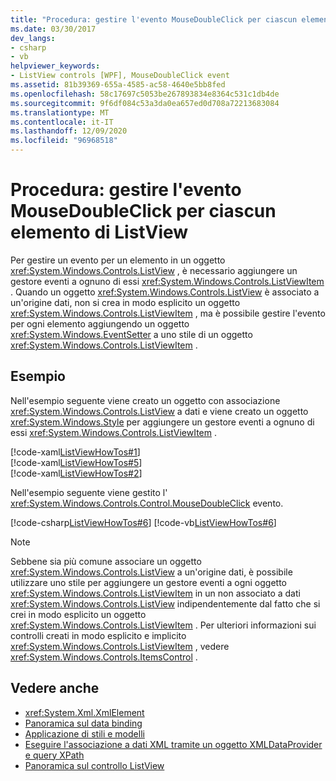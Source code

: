 ```yaml
---
title: "Procedura: gestire l'evento MouseDoubleClick per ciascun elemento di ListView"
ms.date: 03/30/2017
dev_langs:
- csharp
- vb
helpviewer_keywords:
- ListView controls [WPF], MouseDoubleClick event
ms.assetid: 81b39369-655a-4585-ac58-4640e5bb8fed
ms.openlocfilehash: 58c17697c5053be267893834e8364c531c1db4de
ms.sourcegitcommit: 9f6df084c53a3da0ea657ed0d708a72213683084
ms.translationtype: MT
ms.contentlocale: it-IT
ms.lasthandoff: 12/09/2020
ms.locfileid: "96968518"
---
```

# <a name="how-to-handle-the-mousedoubleclick-event-for-each-item-in-a-listview"></a>Procedura: gestire l'evento MouseDoubleClick per ciascun elemento di ListView
Per gestire un evento per un elemento in un oggetto <xref:System.Windows.Controls.ListView> , è necessario aggiungere un gestore eventi a ognuno di essi <xref:System.Windows.Controls.ListViewItem> . Quando un oggetto <xref:System.Windows.Controls.ListView> è associato a un'origine dati, non si crea in modo esplicito un oggetto <xref:System.Windows.Controls.ListViewItem> , ma è possibile gestire l'evento per ogni elemento aggiungendo un oggetto <xref:System.Windows.EventSetter> a uno stile di un oggetto <xref:System.Windows.Controls.ListViewItem> .  
  
## <a name="example"></a>Esempio  
 Nell'esempio seguente viene creato un oggetto con associazione <xref:System.Windows.Controls.ListView> a dati e viene creato un oggetto <xref:System.Windows.Style> per aggiungere un gestore eventi a ognuno di essi <xref:System.Windows.Controls.ListViewItem> .  
  
 [!code-xaml[ListViewHowTos#1](~/samples/snippets/csharp/VS_Snippets_Wpf/ListViewHowTos/CSharp/Window1.xaml#1)]  
[!code-xaml[ListViewHowTos#5](~/samples/snippets/csharp/VS_Snippets_Wpf/ListViewHowTos/CSharp/Window1.xaml#5)]  
[!code-xaml[ListViewHowTos#2](~/samples/snippets/csharp/VS_Snippets_Wpf/ListViewHowTos/CSharp/Window1.xaml#2)]  
  
 Nell'esempio seguente viene gestito l' <xref:System.Windows.Controls.Control.MouseDoubleClick> evento.  
  
 [!code-csharp[ListViewHowTos#6](~/samples/snippets/csharp/VS_Snippets_Wpf/ListViewHowTos/CSharp/Window1.xaml.cs#6)]
 [!code-vb[ListViewHowTos#6](~/samples/snippets/visualbasic/VS_Snippets_Wpf/ListViewHowTos/VisualBasic/Window1.xaml.vb#6)]  
  
> [!NOTE]
> Sebbene sia più comune associare un oggetto <xref:System.Windows.Controls.ListView> a un'origine dati, è possibile utilizzare uno stile per aggiungere un gestore eventi a ogni oggetto <xref:System.Windows.Controls.ListViewItem> in un non associato a dati <xref:System.Windows.Controls.ListView> indipendentemente dal fatto che si crei in modo esplicito un oggetto <xref:System.Windows.Controls.ListViewItem> .  Per ulteriori informazioni sui controlli creati in modo esplicito e implicito <xref:System.Windows.Controls.ListViewItem> , vedere <xref:System.Windows.Controls.ItemsControl> .  
  
## <a name="see-also"></a>Vedere anche

- <xref:System.Xml.XmlElement>
- [Panoramica sul data binding](/dotnet/desktop-wpf/data/data-binding-overview)
- [Applicazione di stili e modelli](/dotnet/desktop-wpf/fundamentals/styles-templates-overview)
- [Eseguire l'associazione a dati XML tramite un oggetto XMLDataProvider e query XPath](../data/how-to-bind-to-xml-data-using-an-xmldataprovider-and-xpath-queries.md)
- [Panoramica sul controllo ListView](listview-overview.md)
